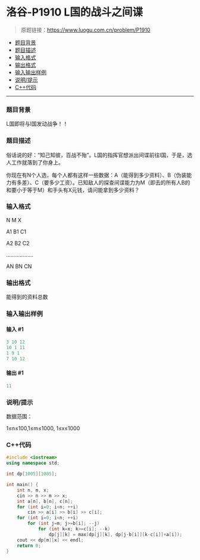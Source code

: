 # 洛谷-P1910 L国的战斗之间谍

> 原题链接：https://www.luogu.com.cn/problem/P1910

- [题目背景](#题目背景)
- [题目描述](#题目描述)
- [输入格式](#输入格式)
- [输出格式](#输出格式)
- [输入输出样例](#输入输出样例)
- [说明/提示](#说明/提示)
- [C++代码](#C++代码)

---

### <a name="题目背景">题目背景</a>

L国即将与I国发动战争！！

### <a name="题目描述">题目描述</a>

俗话说的好：“知己知彼，百战不殆”。L国的指挥官想派出间谍前往I国，于是，选人工作就落到了你身上。

你现在有N个人选，每个人都有这样一些数据：A（能得到多少资料）、B（伪装能力有多差）、C（要多少工资）。已知敌人的探查间谍能力为M（即去的所有人B的和要小于等于M）和手头有X元钱，请问能拿到多少资料？

### <a name="输入格式">输入格式</a>

N  M  X

A1  B1  C1

A2  B2  C2

………………

AN  BN  CN

### <a name="输出格式">输出格式</a>

能得到的资料总数

### <a name="输入输出样例">输入输出样例</a>

#### 输入 #1

```c++
3 10 12
10 1 11
1 9 1
7 10 12
```

#### 输出 #1

```c++
11
```

### <a name="说明/提示">说明/提示</a>

数据范围：

1≤n≤100,1≤m≤1000, 1≤x≤1000

### <a name="C++代码">C++代码</a>

```c++
#include <iostream>
using namespace std;

int dp[1005][1005];

int main() {
    int n, m, x;
    cin >> n >> m >> x;
    int a[n], b[n], c[n];
    for (int i=0; i<n; ++i)
        cin >> a[i] >> b[i] >> c[i];
    for (int i=0; i<n; ++i)
        for (int j=m; j>=b[i]; --j)
            for (int k=x; k>=c[i]; --k)
                dp[j][k] = max(dp[j][k], dp[j-b[i]][k-c[i]]+a[i]);
    cout << dp[m][x] << endl;
    return 0;
}
```